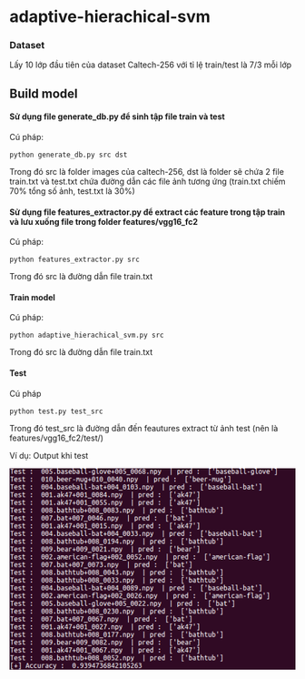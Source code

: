 # adaptive-hierachical-svm

### Dataset
Lấy 10 lớp đầu tiên của dataset Caltech-256 với tỉ lệ train/test là 7/3  mỗi lớp
## Build model
#### Sử dụng file generate_db.py để sinh tập file train và test
Cú pháp: 
```
python generate_db.py src dst
```
Trong đó src là folder images của caltech-256, dst là folder sẽ chứa 2 file train.txt và test.txt chứa đường dẫn các file ảnh tương ứng (train.txt chiếm 70% tổng số ảnh, test.txt là 30%)

#### Sử dụng file features_extractor.py để extract các feature trong tập train và lưu xuống file trong folder features/vgg16_fc2
Cú pháp: 
```
python features_extractor.py src
```
Trong đó src là đường dẫn file train.txt

#### Train model
Cú pháp:
```
python adaptive_hierachical_svm.py src
```
Trong đó src là đường dẫn file train.txt

#### Test
Cú pháp
```
python test.py test_src
```
Trong đó test_src là đường dẫn đến feautures extract từ ảnh test (nên là features/vgg16_fc2/test/)

Ví dụ: Output khi test

  
![alt text](https://github.com/DangVuMinhHieu/adaptive-hierachical-svm/blob/master/demo/demo.png)
